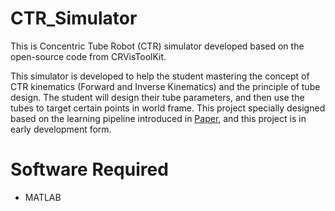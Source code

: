 # CTR_Simulator
This is Concentric Tube Robot (CTR) simulator developed based on the open-source code from CRVisToolKit.

This simulator is developed to help the student mastering the concept of CTR kinematics (Forward and Inverse Kinematics) and the principle of tube design. The student will design their tube parameters, and then use the tubes to target certain points in world frame. This project specially designed based on the learning pipeline introduced in [Paper](https://arxiv.org/abs/2407.06943), and this project is in early development form.


# Software Required
- MATLAB